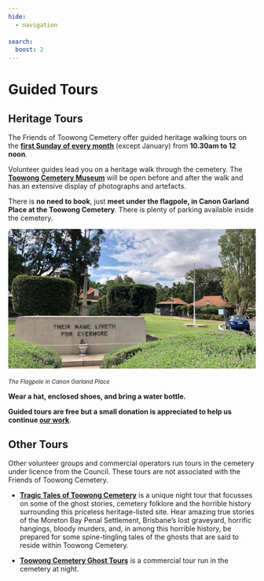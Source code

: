 ```yaml
---
hide:
  - navigation

search:
  boost: 2  
---
```


# Guided Tours

## Heritage Tours

The Friends of Toowong Cemetery offer guided heritage walking tours on the **[first Sunday of every month](https://www.timeanddate.com/calendar/custom.html?year=2022&y2=2023&months=24&country=29&typ=3&display=3&cols=0&fdow=7&hol=0&ctf=5&ctc=2&holmark=2&hod=1&hcl=1&cdt=7&cwd=1______&holm=1&df=1)** (except January) from **10.30am to 12 noon**. 

Volunteer guides lead you on a heritage walk through the cemetery. The **[Toowong Cemetery Museum](cemetery/museum.md)** will be open before and after the walk and has an extensive display of photographs and artefacts.

There is **no need to book**, just **meet under the flagpole, in Canon Garland Place at the Toowong Cemetery**. There is plenty of parking available inside the cemetery.

![](assets/flag-pole.jpg)

*<small>The Flagpole in Canon Garland Place</small>*

**Wear a hat, enclosed shoes, and bring a water bottle.**

**Guided  tours are free but a small donation is appreciated to help us continue [our work](about/index.md)**. 

## Other Tours

Other volunteer groups and commercial operators run tours in the cemetery under licence from the Council. These tours are not associated with the Friends of Toowong Cemetery.

- **[Tragic Tales of Toowong Cemetery](https://www.fosbc.com/tours/tragic-tales-toowong-tour/)** is a unique night tour that focusses on some of the ghost stories, cemetery folklore and the horrible history surrounding this priceless heritage-listed site. Hear amazing true stories of the Moreton Bay Penal Settlement, Brisbane’s lost graveyard, horrific hangings, bloody murders, and, in among this horrible history, be prepared for some spine-tingling tales of the ghosts that are said to reside within Toowong Cemetery.

- **[Toowong Cemetery Ghost Tours](https://ghosttoursaustralia.com.au/brisbane-ghost-tours/toowong-cemetery-original/)** is a commercial tour run in the cemetery at night. 
